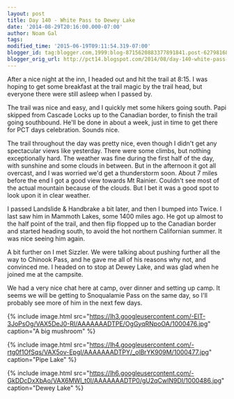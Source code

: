 ```yaml
---
layout: post
title: Day 140 - White Pass to Dewey Lake
date: '2014-08-29T20:16:00.000-07:00'
author: Noam Gal
tags:
modified_time: '2015-06-19T09:11:54.319-07:00'
blogger_id: tag:blogger.com,1999:blog-8715620883377891841.post-6279816807494789312
blogger_orig_url: http://pct14.blogspot.com/2014/08/day-140-white-pass-to-dewey-lake.html
---
```


After a nice night at the inn, I headed out and hit the trail at 8:15. I was hoping to get some breakfast at the trail magic by the trail head, but everyone there were still asleep when I passed by.

The trail was nice and easy, and I quickly met some hikers going south. Papi skipped from Cascade Locks up to the Canadian border, to finish the trail going southbound. He'll be done in about a week, just in time to get there for PCT days celebration. Sounds nice.

The trail throughout the day was pretty nice, even though I didn't get any spectacular views like yesterday. There were some climbs, but nothing exceptionally hard. The weather was fine during the first half of the day, with sunshine and some clouds in between. But in the afternoon it got all overcast, and I was worried we'd get a thunderstorm soon. About 7 miles before the end I got a good view towards Mt Rainier. Couldn't see most of the actual mountain because of the clouds. But I bet it was a good spot to look upon it in clear weather.

I passed Landslide & Handbrake a bit later, and then I bumped into Twice. I last saw him in Mammoth Lakes, some 1400 miles ago. He got up almost to the half point of the trail, and then flip flopped up to the Canadian border and started heading south, to avoid the hot northern Californian summer. It was nice seeing him again.

A bit further on I met Sizzler. We were talking about pushing further all the way to Chinook Pass, and he gave me all of his reasons why not, and convinced me. I headed on to stop at Dewey Lake, and was glad when he joined me at the campsite.

We had a very nice chat here at camp, over dinner and setting up camp. It seems we will be getting to Snoqualamie Pass on the same day, so I'll probably see more of him in the next few days.

{% include image.html src="https://lh3.googleusercontent.com/-ElT-3JoPsOg/VAX5DeJ0-RI/AAAAAAADTPE/OgGyqRNpoOA/1000476.jpg" caption="A big mushroom" %}

{% include image.html src="https://lh4.googleusercontent.com/-rtg0f1OfSqs/VAX5ov-EpgI/AAAAAAADTPY/_olBrYK909M/1000477.jpg" caption="Pipe Lake" %}

{% include image.html src="https://lh6.googleusercontent.com/-GkDDcDxXbAo/VAX6MWl_t0I/AAAAAAADTP0/gU2qCwIN9DI/1000486.jpg" caption="Dewey Lake" %}
